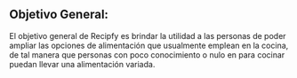 ## Objetivo General:
El objetivo general de Recipfy es brindar la utilidad a las personas de poder ampliar las opciones de alimentación que usualmente emplean en la cocina, de tal manera que
personas con poco conocimiento o nulo en para cocinar puedan llevar una alimentación variada.
